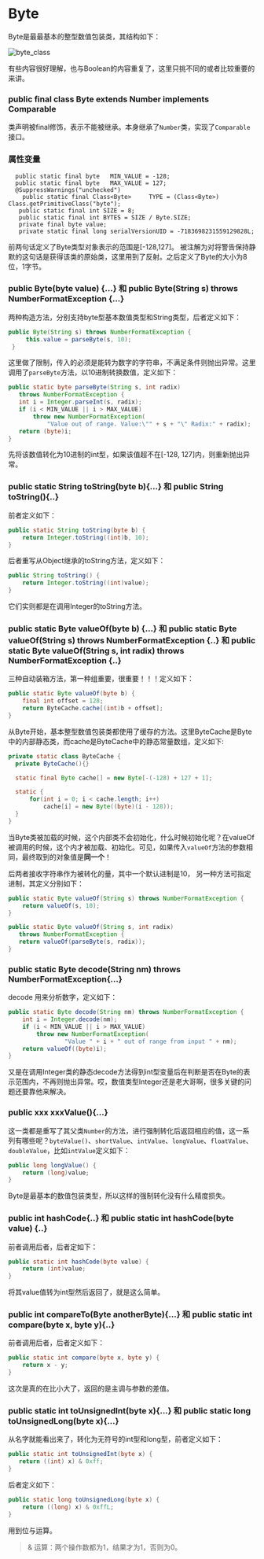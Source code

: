 # Byte
Byte是最最基本的整型数值包装类，其结构如下：

![byte_class](http://ovn0i3kdg.bkt.clouddn.com/byte_structure.png)

有些内容很好理解，也与Boolean的内容重复了，这里只挑不同的或者比较重要的来讲。

### public final class Byte extends Number implements Comparable<Byte>

类声明被final修饰，表示不能被继承。本身继承了`Number`类，实现了`Comparable`接口。

### 属性变量
````
  public static final byte   MIN_VALUE = -128;
  public static final byte   MAX_VALUE = 127;
  @SuppressWarnings("unchecked")
    public static final Class<Byte>     TYPE = (Class<Byte>) Class.getPrimitiveClass("byte");
   public static final int SIZE = 8;
   public static final int BYTES = SIZE / Byte.SIZE;
   private final byte value;
   private static final long serialVersionUID = -7183698231559129828L;

````
前两句话定义了Byte类型对象表示的范围是[-128,127]。
被注解为对将警告保持静默的这句话是获得该类的原始类，这里用到了反射。之后定义了Byte的大小为8位，1字节。

### public Byte(byte value) {...} 和 public Byte(String s) throws NumberFormatException  {...}
  两种构造方法，分别支持byte型基本数值类型和String类型，后者定义如下：
  ```java
  public Byte(String s) throws NumberFormatException {
       this.value = parseByte(s, 10);
   }
  ```
  这里做了限制，传入的必须是能转为数字的字符串，不满足条件则抛出异常。这里调用了`parseByte`方法，以10进制转换数值，定义如下：
  ```java
  public static byte parseByte(String s, int radix)
     throws NumberFormatException {
     int i = Integer.parseInt(s, radix);
     if (i < MIN_VALUE || i > MAX_VALUE)
         throw new NumberFormatException(
             "Value out of range. Value:\"" + s + "\" Radix:" + radix);
     return (byte)i;
 }
```
先将该数值转化为10进制的int型，如果该值超不在[-128, 127]内，则重新抛出异常。


### public static String toString(byte b){...} 和 public String toString(){..}
前者定义如下：
```java
public static String toString(byte b) {
    return Integer.toString((int)b, 10);
}
```
后者重写从Object继承的toString方法，定义如下：
```java
public String toString() {
    return Integer.toString((int)value);
}

```
它们实则都是在调用Integer的toString方法。

### public static Byte valueOf(byte b) {...} 和   public static Byte valueOf(String s) throws NumberFormatException {..} 和   public static Byte valueOf(String s, int radix) throws NumberFormatException {..}
三种自动装箱方法，第一种组重要，很重要！！！定义如下：
```java
public static Byte valueOf(byte b) {
    final int offset = 128;
    return ByteCache.cache[(int)b + offset];
}
```
从Byte开始，基本整型数值包装类都使用了缓存的方法。这里ByteCache是Byte中的内部静态类，而cache是ByteCache中的静态常量数组，定义如下:
```java
private static class ByteCache {
  private ByteCache(){}

  static final Byte cache[] = new Byte[-(-128) + 127 + 1];

  static {
      for(int i = 0; i < cache.length; i++)
          cache[i] = new Byte((byte)(i - 128));
  }
}
```
当Byte类被加载的时候，这个内部类不会初始化，什么时候初始化呢？在valueOf被调用的时候，这个内才被加载、初始化。可见，如果传入`valueOf`方法的参数相同，最终取到的对象值是**同一个**！


后两者接收字符串作为被转化的量，其中一个默认进制是10， 另一种方法可指定进制，其定义分别如下：
```java
public static Byte valueOf(String s) throws NumberFormatException {
    return valueOf(s, 10);
}
```
```java
public static Byte valueOf(String s, int radix)
   throws NumberFormatException {
   return valueOf(parseByte(s, radix));
}
```

###  public static Byte decode(String nm) throws NumberFormatException{...}
decode 用来分析数字，定义如下：
```java
public static Byte decode(String nm) throws NumberFormatException {
    int i = Integer.decode(nm);
    if (i < MIN_VALUE || i > MAX_VALUE)
        throw new NumberFormatException(
                "Value " + i + " out of range from input " + nm);
    return valueOf((byte)i);
}
```
又是在调用Integer类的静态decode方法得到int型变量后在判断是否在Byte的表示范围内，不再则抛出异常。哎，数值类型Integer还是老大哥啊，很多关键的问题还要靠他来解决。

### public xxx xxxValue(){...}
这一类都是重写了其父类`Number`的方法，进行强制转化后返回相应的值，这一系列有哪些呢？`byteValue()`、`shortValue`、`intValue`、`longValue`、`floatValue`、`doubleValue`，比如`intValue`定义如下：
```java
public long longValue() {
    return (long)value;
}
```
Byte是最基本的数值包装类型，所以这样的强制转化没有什么精度损失。

### public int hashCode{..} 和 public static int hashCode(byte value) {..}
前者调用后者，后者定如下：
```java
public static int hashCode(byte value) {
    return (int)value;
}
```
将其value值转为int型然后返回了，就是这么简单。

### public int compareTo(Byte anotherByte){...} 和 public static int compare(byte x, byte y){..}
前者调用后者，后者定义如下：
```java
public static int compare(byte x, byte y) {
    return x - y;
}
```
这次是真的在比小大了，返回的是主调与参数的差值。

### public static int toUnsignedInt(byte x){...} 和 public static long toUnsignedLong(byte x){...}
从名字就能看出来了，转化为无符号的int型和long型，前者定义如下：
```java
public static int toUnsignedInt(byte x) {
   return ((int) x) & 0xff;
}
```
后者定义如下：
```java
public static long toUnsignedLong(byte x) {
    return ((long) x) & 0xffL;
}
```
用到位与运算。

> & 运算：两个操作数都为1，结果才为1，否则为0。
